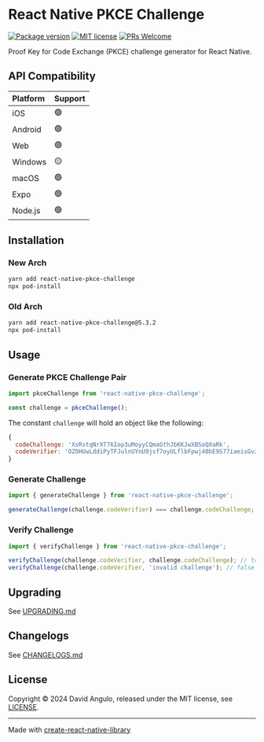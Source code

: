 # React Native PKCE Challenge
[![Package version](https://img.shields.io/npm/v/react-native-pkce-challenge?style=for-the-badge&labelColor=000000)](https://www.npmjs.com/package/react-native-pkce-challenge)
[![MIT license](https://img.shields.io/badge/License-MIT-brightgreen.svg?style=for-the-badge&labelColor=000000)](LICENSE)
[![PRs Welcome](https://img.shields.io/badge/PRs-welcome-hotpink.svg?style=for-the-badge&labelColor=000000)](https://github.com/dcangulo/react-native-pkce-challenge/pulls)

Proof Key for Code Exchange (PKCE) challenge generator for React Native.

## API Compatibility
|Platform  |Support
|:---------|:------
|iOS       |🟢
|Android   |🟢
|Web       |🟢
|Windows   |🟡
|macOS     |🟢
|Expo      |🟢
|Node.js   |🟢

## Installation
### New Arch
```bash
yarn add react-native-pkce-challenge
npx pod-install
```

### Old Arch
```bash
yarn add react-native-pkce-challenge@5.3.2
npx pod-install
```

## Usage
### Generate PKCE Challenge Pair
```js
import pkceChallenge from 'react-native-pkce-challenge';

const challenge = pkceChallenge();
```

The constant `challenge` will hold an object like the following:
```js
{
  codeChallenge: 'XsRstqNrXT76Iop3uMoyyCQmaGthJbKKJwXBSoQXaRk',
  codeVerifier: 'OZOHUwLddiPyTFJulnUYnU9jsf7oyULflbFpwj40bE9S77iaeisGvzvaVvvPE7oO-xaV4skxwKDFBBV7JofVNxCgUSauqUDVcVjggE4-M6zthVUmeUrSAHatmIBm_P0_'
}
```
### Generate Challenge
```js
import { generateChallenge } from 'react-native-pkce-challenge';

generateChallenge(challenge.codeVerifier) === challenge.codeChallenge; // true
```

### Verify Challenge
```js
import { verifyChallenge } from 'react-native-pkce-challenge';

verifyChallenge(challenge.codeVerifier, challenge.codeChallenge); // true
verifyChallenge(challenge.codeVerifier, 'invalid challenge'); // false
```

## Upgrading
See [UPGRADING.md](UPGRADING.md)

## Changelogs
See [CHANGELOGS.md](CHANGELOGS.md)

## License
Copyright © 2024 David Angulo, released under the MIT license, see [LICENSE](LICENSE).

---

Made with [create-react-native-library](https://github.com/callstack/react-native-builder-bob)
